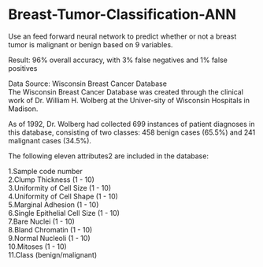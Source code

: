 # Breast-Tumor-Classification-ANN

Use an feed forward neural network to predict whether or not a breast tumor is malignant or benign based on 9 variables. 

Result: 96% overall accuracy, with 3% false negatives and 1% false positives

Data Source: Wisconsin Breast Cancer Database<br>
The Wisconsin Breast Cancer Database was created through  the clinical work of Dr.  William H. Wolberg at the  Univer-sity  of  Wisconsin  Hospitals  in  Madison. <br>

As  of  1992,  Dr.  Wolberg  had  collected  699  instances  of  patient diagnoses  in  this  database,  consisting  of  two  classes:  458  benign  cases  (65.5%)  and  241  malignant  cases (34.5%). <br>

The following eleven attributes2 are included in the database:<br>

1.Sample code number<br>
2.Clump Thickness (1 - 10)<br>
3.Uniformity of Cell Size (1 - 10)<br>
4.Uniformity of Cell Shape (1 - 10)<br>
5.Marginal Adhesion (1 - 10)<br>
6.Single Epithelial Cell Size (1 - 10)<br>
7.Bare Nuclei (1 - 10)<br>
8.Bland Chromatin (1 - 10)<br>
9.Normal Nucleoli (1 - 10)<br>
10.Mitoses (1 - 10)<br>
11.Class (benign/malignant)
